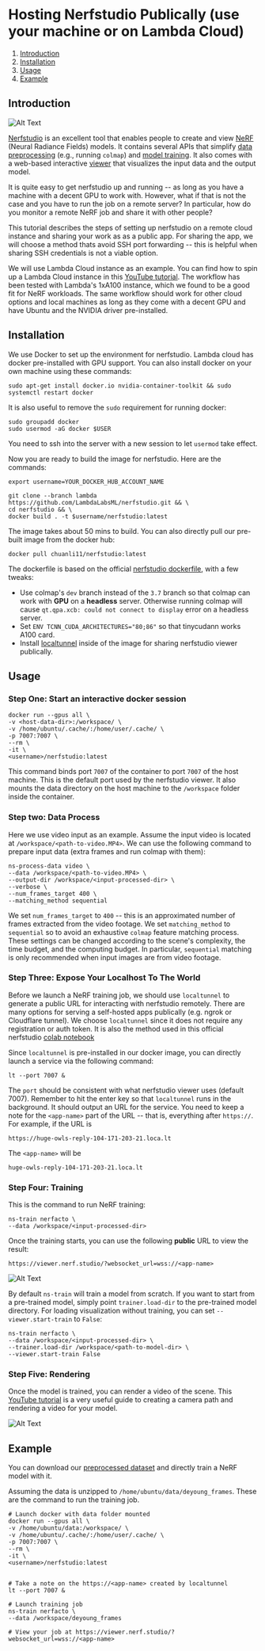 # Hosting Nerfstudio Publically (use your machine or on Lambda Cloud)

1. [Introduction](#introduction)
2. [Installation](#installation)
3. [Usage](#usage)
4. [Example](#example)


## Introduction

![Alt Text](img/deyoung.gif)



[Nerfstudio](https://docs.nerf.studio/en/latest/) is an excellent tool that enables people to create and view [NeRF](https://arxiv.org/abs/2003.08934) (Neural Radiance Fields) models. It contains several APIs that simplify [data preprocessing](https://docs.nerf.studio/en/latest/quickstart/custom_dataset.html) (e.g., running `colmap`) and [model training](https://docs.nerf.studio/en/latest/quickstart/first_nerf.html). It also comes with a web-based interactive [viewer](https://docs.nerf.studio/en/latest/quickstart/viewer_quickstart.html) that visualizes the input data and the output model.

It is quite easy to get nerfstudio up and running -- as long as you have a machine with a decent GPU to work with. However, what if that is not the case and you have to run the job on a remote server? In particular, how do you monitor a remote NeRF job and share it with other people?

This tutorial describes the steps of setting up nerfstudio on a remote cloud instance and sharing your work as as a public app. For sharing the app, we will choose a method thats avoid SSH port forwarding -- this is helpful when sharing SSH credentials is not a viable option. 

We will use Lambda Cloud instance as an example. You can find how to spin up a Lambda Cloud instance in this [YouTube tutorial](https://www.youtube.com/watch?v=CKxR6ClKstU). The workflow has been tested with Lambda's 1xA100 instance, which we found to be a good fit for NeRF workloads. The same workflow should work for other cloud options and local machines as long as they come with a decent GPU and have Ubuntu and the NVIDIA driver pre-installed.


## Installation

We use Docker to set up the environment for nerfstudio. Lambda cloud has docker pre-installed with GPU support. You can also install docker on your own machine using these commands:

```
sudo apt-get install docker.io nvidia-container-toolkit && sudo systemctl restart docker
```

It is also useful to remove the `sudo` requirement for running docker:

```
sudo groupadd docker
sudo usermod -aG docker $USER
```

You need to ssh into the server with a new session to let `usermod` take effect.  


Now you are ready to build the image for nerfstudio. Here are the commands:

```
export username=YOUR_DOCKER_HUB_ACCOUNT_NAME

git clone --branch lambda https://github.com/LambdaLabsML/nerfstudio.git && \
cd nerfstudio && \
docker build . -t $username/nerfstudio:latest
```

The image takes about 50 mins to build. You can also directly pull our pre-built image from the docker hub:

```
docker pull chuanli11/nerfstudio:latest
```

The dockerfile is based on the official [nerfstudio dockerfile](https://github.com/nerfstudio-project/nerfstudio/blob/main/Dockerfile), with a few tweaks:

* Use colmap's `dev` branch instead of the `3.7` branch so that colmap can work with __GPU__ on a __headless__ server. Otherwise running colmap will cause `qt.qpa.xcb: could not connect to display` error on a headless server.
* Set `ENV TCNN_CUDA_ARCHITECTURES="80;86"` so that tinycudann works A100 card.
* Install [localtunnel](https://github.com/localtunnel/localtunnel) inside of the image for sharing nerfstudio viewer publically.   


## Usage

### Step One: Start an interactive docker session

```
docker run --gpus all \
-v <host-data-dir>:/workspace/ \
-v /home/ubuntu/.cache/:/home/user/.cache/ \
-p 7007:7007 \
--rm \
-it \
<username>/nerfstudio:latest
```

This command binds port `7007` of the container to port `7007` of the host machine. This is the default port used by the nerfstudio viewer. It also mounts the data directory on the host machine to the `/workspace` folder inside the container.

### Step two: Data Process

Here we use video input as an example. Assume the input video is located at `/workspace/<path-to-video.MP4>`. We can use the following command to prepare input data (extra frames and run colmap with them):

```
ns-process-data video \
--data /workspace/<path-to-video.MP4> \
--output-dir /workspace/<input-processed-dir> \
--verbose \
--num_frames_target 400 \
--matching_method sequential
```

We set `num_frames_target` to `400` -- this is an approximated number of frames extracted from the video footage. We set `matching_method` to `sequential` so to avoid an exhaustive `colmap` feature matching process. These settings can be changed according to the scene's complexity, the time budget, and the computing budget. In particular, `sequential` matching is only recommended when input images are from video footage.


### Step Three: Expose Your Localhost To The World

Before we launch a NeRF training job, we should use `localtunnel` to generate a public URL for interacting with nerfstudio remotely. There are many options for serving a self-hosted apps publically (e.g. ngrok or Cloudflare tunnel). We choose `localtunnel` since it does not require any registration or auth token. It is also the method used in this official nerfstudio [colab notebook](https://github.com/nerfstudio-project/nerfstudio/blob/main/colab/demo.ipynb)

Since `localtunnel` is pre-installed in our docker image, you can directly launch a service via the following command:

```
lt --port 7007 &
```

The `port` should be consistent with what nerfstudio viewer uses (default 7007). Remember to hit the enter key so that `localtunnel` runs in the background. It should output an URL for the service. You need to keep a note for the `<app-name>` part of the URL -- that is, everything after `https://`. For example, if the URL is 

```
https://huge-owls-reply-104-171-203-21.loca.lt
```

The `<app-name>` will be

```
huge-owls-reply-104-171-203-21.loca.lt
```

### Step Four: Training

This is the command to run NeRF training:

```
ns-train nerfacto \
--data /workspace/<input-processed-dir>
```

Once the training starts, you can use the following __public__ URL to view the result:

```
https://viewer.nerf.studio/?websocket_url=wss://<app-name>
```

![Alt Text](img/viewer_ui.png)

By default `ns-train` will train a model from scratch. If you want to start from a pre-trained model, simply point `trainer.load-dir` to the pre-trained model directory. For loading visualization without training, you can set `--viewer.start-train` to `False`:

```
ns-train nerfacto \
--data /workspace/<input-processed-dir> \
--trainer.load-dir /workspace/<path-to-model-dir> \
--viewer.start-train False
```

### Step Five: Rendering 

Once the model is trained, you can render a video of the scene. This [YouTube tutorial](https://www.youtube.com/watch?v=nSFsugarWzk&t=136s) is a very useful guide to creating a camera path and rendering a video for your model.

![Alt Text](img/viewer_camera_path.png)



## Example

You can download our [preprocessed dataset](https://drive.google.com/file/d/1Nq6lQ8yoS_XiNXA1Zny1mHJqroWcYcT-/view?usp=sharing) and directly train a NeRF model with it. 

Assuming the data is unzipped to `/home/ubuntu/data/deyoung_frames`. These are the command to run the training job.

```
# Launch docker with data folder mounted
docker run --gpus all \
-v /home/ubuntu/data:/workspace/ \
-v /home/ubuntu/.cache/:/home/user/.cache/ \
-p 7007:7007 \
--rm \
-it \
<username>/nerfstudio:latest


# Take a note on the https://<app-name> created by localtunnel
lt --port 7007 &

# Launch training job
ns-train nerfacto \
--data /workspace/deyoung_frames

# View your job at https://viewer.nerf.studio/?websocket_url=wss://<app-name>
```
